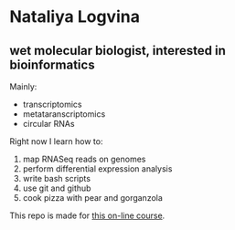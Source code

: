 # Nataliya Logvina
## wet molecular biologist, interested in bioinformatics

Mainly:
- transcriptomics
- metataranscriptomics
- circular RNAs

Right now I learn how to:

1. map RNASeq reads on genomes
2. perform differential expression analysis
3. write bash scripts
4. use git and github
5. cook pizza with pear and gorganzola

This repo is made for [this on-line course](https://www.coursera.org/learn/unix).



